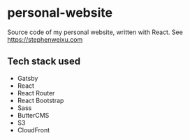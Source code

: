 # personal-website

Source code of my personal website, written with React. See https://stephenweixu.com

## Tech stack used
* Gatsby
* React
* React Router
* React Bootstrap
* Sass
* ButterCMS
* S3
* CloudFront

